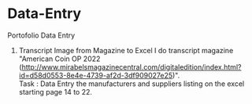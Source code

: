# Data-Entry
Portofolio Data Entry

1. Transcript Image from Magazine to Excel
   I do transcript magazine "American Coin OP 2022 (http://www.mirabelsmagazinecentral.com/digitaledition/index.html?id=d58d0553-8e4e-4739-af2d-3df909027e25)". <br>
   Task : Data Entry the manufacturers and suppliers listing on the excel starting page 14 to 22.
   
